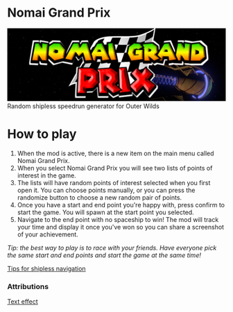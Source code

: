 # Nomai Grand Prix
![banner](https://raw.githubusercontent.com/bucketon/OWRandomSpeedrun/main/ngplogo.png)
Random shipless speedrun generator for Outer Wilds

# How to play
1. When the mod is active, there is a new item on the main menu called Nomai Grand Prix.
2. When you select Nomai Grand Prix you will see two lists of points of interest in the game.
3. The lists will have random points of interest selected when you first open it. You can choose points manually, or you can press the randomize button to choose a new random pair of points.
4. Once you have a start and end point you're happy with, press confirm to start the game. You will spawn at the start point you selected.
5. Navigate to the end point with no spaceship to win! The mod will track your time and display it once you've won so you can share a screenshot of your achievement.

_Tip: the best way to play is to race with your friends. Have everyone pick the same start and end points and start the game at the same time!_

[Tips for shipless navigation](https://github.com/bucketon/OWRandomSpeedrun/wiki/New-player-guide)

### Attributions
<a href="https://www.textstudio.com/">Text effect</a>
